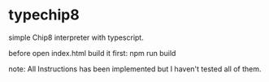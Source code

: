 # typechip8
simple Chip8 interpreter with typescript.

before open index.html build it first:
npm run build

note: All Instructions has been implemented but I haven't tested all of them.
